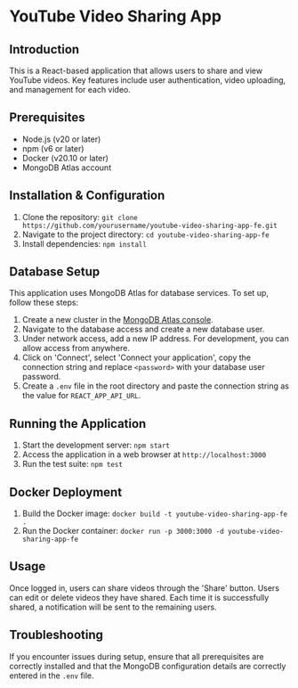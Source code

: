 # YouTube Video Sharing App

## Introduction
This is a React-based application that allows users to share and view YouTube videos. Key features include user authentication, video uploading, and management for each video.

## Prerequisites
- Node.js (v20 or later)
- npm (v6 or later)
- Docker (v20.10 or later)
- MongoDB Atlas account

## Installation & Configuration
1. Clone the repository: `git clone https://github.com/yourusername/youtube-video-sharing-app-fe.git`
2. Navigate to the project directory: `cd youtube-video-sharing-app-fe`
3. Install dependencies: `npm install`

## Database Setup
This application uses MongoDB Atlas for database services. To set up, follow these steps:
1. Create a new cluster in the [MongoDB Atlas console](https://cloud.mongodb.com/).
2. Navigate to the database access and create a new database user.
3. Under network access, add a new IP address. For development, you can allow access from anywhere.
4. Click on 'Connect', select 'Connect your application', copy the connection string and replace `<password>` with your database user password.
5. Create a `.env` file in the root directory and paste the connection string as the value for `REACT_APP_API_URL`.

## Running the Application
1. Start the development server: `npm start`
2. Access the application in a web browser at `http://localhost:3000`
3. Run the test suite: `npm test`

## Docker Deployment
1. Build the Docker image: `docker build -t youtube-video-sharing-app-fe .`
2. Run the Docker container: `docker run -p 3000:3000 -d youtube-video-sharing-app-fe`

## Usage
Once logged in, users can share videos through the 'Share' button. Users can edit or delete videos they have shared. Each time it is successfully shared, a notification will be sent to the remaining users.

## Troubleshooting
If you encounter issues during setup, ensure that all prerequisites are correctly installed and that the MongoDB configuration details are correctly entered in the `.env` file.